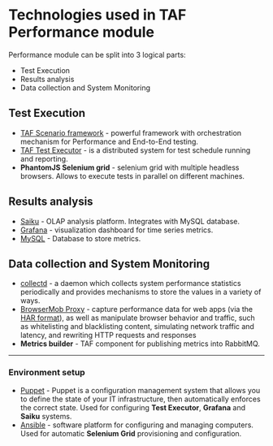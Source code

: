 <head>
    <title>Technologies used in TAF Performance Module</title>
</head>

# Technologies used in TAF Performance module

Performance module can be split into 3 logical parts:

* Test Execution
* Results analysis
* Data collection and System Monitoring

## Test Execution
* [TAF Scenario framework](https://taf.seli.wh.rnd.internal.ericsson.com/scenarios/snapshot/index.html) - powerful framework with orchestration mechanism for Performance and End-to-End testing.
* [TAF Test Executor](https://taf.seli.wh.rnd.internal.ericsson.com/tedocs/latest/index.html) - is a distributed system for test schedule running and reporting.
* **PhantomJS Selenium grid** - selenium grid with multiple headless browsers. Allows to execute tests in parallel on different machines.

## Results analysis
* [Saiku](http://wiki.meteorite.bi/display/SAIK/Saiku) - OLAP analysis platform. Integrates with MySQL database.
* [Grafana](http://grafana.org/) - visualization dashboard for time series metrics.
* [MySQL](https://www.mysql.com/) - Database to store metrics.

## Data collection and System Monitoring
* [collectd](https://collectd.org/) - a daemon which collects system performance statistics periodically and provides mechanisms to store the values in a variety of ways.
* [BrowserMob Proxy](https://bmp.lightbody.net/) - capture performance data for web apps (via the [HAR format](https://dvcs.w3.org/hg/webperf/raw-file/tip/specs/HAR/Overview.html)), as well as manipulate browser behavior and traffic, such as whitelisting and blacklisting content, simulating network traffic and latency, and rewriting HTTP requests and responses
* **Metrics builder** - TAF component for publishing metrics into RabbitMQ.

___

### Environment setup
* [Puppet](https://puppetlabs.com/puppet/what-is-puppet) - Puppet is a configuration management system that allows you to define the state of your IT infrastructure, then automatically enforces the correct state. Used for configuring **Test Executor**, **Grafana** and **Saiku** systems.
* [Ansible](http://www.ansible.com/) - software platform for configuring and managing computers. Used for automatic **Selenium Grid** provisioning and configuration.
